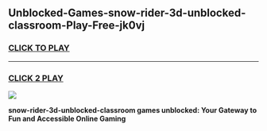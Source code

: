 
## Unblocked-Games-snow-rider-3d-unblocked-classroom-Play-Free-jk0vj
<h3>
<a href="https://premium76.site?title=snow-rider-3d-unblocked-classroom&ref=21A">CLICK TO PLAY</a></h3>
<hr>

<h3>
<a href="https://premium76.site?title=snow-rider-3d-unblocked-classroom&ref=21A">CLICK 2 PLAY</a>
  
</h3>

<a href="https://premium76.site?title=snow-rider-3d-unblocked-classroom&ref=21A"><img src="https://clearcache.store/games.png"></a>


**snow-rider-3d-unblocked-classroom games unblocked: Your Gateway to Fun and Accessible Online Gaming**
